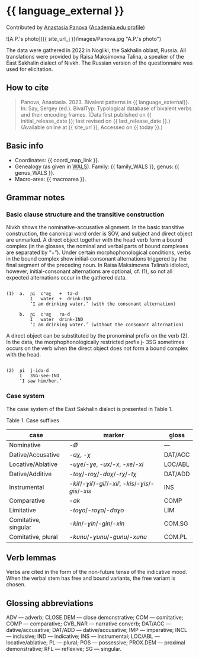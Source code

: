 # {{ language_external }}
Contributed by [Anastasia Panova](https://www.su.se/english/profiles/anpa7559-1.623680) ([Academia.edu profile](https://su-se.academia.edu/AnastasiaPanova))

![A.P.'s photo]({{ site_url_j }}/images/Panova.jpg "A.P.'s photo")

The data were gathered in 2022 in Nogliki, the Sakhalin oblast, Russia. All translations were provided by Raisa Maksimovna Talina, a speaker of the East Sakhalin dialect of Nivkh. The Russian version of the questionnaire was used for elicitation.

## How to cite
> Panova, Anastasia. 2023. Bivalent patterns in {{ language_external}}. 
> In: Say, Sergey (ed.). BivalTyp: Typological database of bivalent verbs and their encoding frames. 
> (Data first published on {{ initial_release_date }}; 
> last revised on {{ last_release_date }}.) (Available online at {{ site_url }}, 
> Accessed on {{ today }}.)

## Basic info
- Coordinates: {{ coord_map_link }}.
- Genealogy (as given in [WALS](https://wals.info/)). Family: {{ family_WALS }}, genus: {{ genus_WALS }}.
- Macro-area: {{ macroarea }}.

## Grammar notes

### Basic clause structure and the transitive construction

Nivkh shows the nominative-accusative alignment. In the basic transitive construction, the canonical word order is SOV, and subject and direct object are unmarked. A direct object together with the head verb form a bound complex (in the glosses, the nominal and verbal parts of bound complexes are separated by “+”). Under certain morphophonological conditions, verbs in the bound complex show initial-consonant alternations triggered by the final segment of the preceding noun. In Raisa Maksimovna Talina’s idiolect, however, initial-consonant alternations are optional, cf. (1), so not all expected alternations occur in the gathered data.

```

(1)  a.  ɲi  cʰaχ   +  ta-d
         I   water  +  drink-IND
         ‘I am drinking water.’ (with the consonant alternation)
     
     b.  ɲi  cʰaχ   ra-d
         I   water  drink-IND
         ‘I am drinking water.’ (without the consonant alternation)

```

A direct object can be substituted by the pronominal prefix on the verb (2). In the data, the morphophonologically restricted prefix j- 3SG sometimes occurs on the verb when the direct object does not form a bound complex with the head.

```

(2)  ɲi  j-idə-d
     I   3SG-see-IND
     ‘I saw him/her.’

```

### Case system

The case system of the East Sakhalin dialect is presented in Table 1.

Table 1. Case suffixes

<div class="before-table"></div>

|     case                    |     marker                                                      |     gloss      |
|-----------------------------|-----------------------------------------------------------------|----------------|
|     Nominative              |     -*Ø*                                                        |     —          |
|     Dative/Accusative       |     -*aχ*, -*χ*                                                 |     DAT/ACC    |
|     Locative/Ablative       |     -*uɣe*/-*ɣe*, -*ux*/-*x*, -*xe*/-*xi*                       |     LOC/ABL    |
|     Dative/Additive         |     -*toχ*/-*roχ*/-*doχ*/-*rχ*/-*tχ*                            |     DAT/ADD    |
|     Instrumental            |     -*kiř*/-*ɣiř*/-*giř*/-*xiř*, -*kis*/-*ɣis*/-*gis*/-*xis*    |     INS        |
|     Comparative             |     -*ak*                                                       |     COMP       |
|     Limitative              |     -*toɣo*/-*roɣo*/-*doɣo*                                     |     LIM        |
|     Comitative, singular    |     -*kin*/-*ɣin*/-*gin*/-*xin*                                 |     COM.SG     |
|     Comitative, plural      |     -*kunu*/-*ɣunu*/-*gunu*/-*xunu*                             |     COM.PL     |

## Verb lemmas

Verbs are cited in the form of the non-future tense of the indicative mood. When the verbal stem has free and bound variants, the free variant is chosen.

## Glossing abbreviations
ADV — adverb; CLOSE.DEM — close demonstrative; COM — comitative; COMP — comparative; CVB_NAR — narrative converb; DAT/ACC — dative/accusative;  DAT/ADD — dative/accusative; IMP — imperative; INCL — inclusive; IND — indicative; INS — instrumental; LOC/ABL — locative/ablative; PL — plural; POS — possessive; PROX.DEM — proximal demonstrative; RFL — reflexive; SG — singular.
